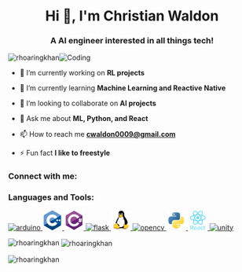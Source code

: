 <h1 align="center">Hi 👋, I'm Christian Waldon</h1>
<h3 align="center">A AI engineer interested in all things tech!</h3>
<img align="right" alt="Coding" width="400" src="https://giphy.com/embed/BcecfiGFLByCs">

<p align="left"> <img src="https://komarev.com/ghpvc/?username=rhoaringkhan&label=Profile%20views&color=0e75b6&style=flat" alt="rhoaringkhan" /> </p>

- 🔭 I’m currently working on **RL projects**

- 🌱 I’m currently learning **Machine Learning and Reactive Native**

- 👯 I’m looking to collaborate on **AI projects**

- 💬 Ask me about **ML, Python, and React**

- 📫 How to reach me **cwaldon0009@gmail.com**

- ⚡ Fun fact **I like to freestyle**

<h3 align="left">Connect with me:</h3>
<p align="left">
</p>

<h3 align="left">Languages and Tools:</h3>
<p align="left"> <a href="https://www.arduino.cc/" target="_blank" rel="noreferrer"> <img src="https://cdn.worldvectorlogo.com/logos/arduino-1.svg" alt="arduino" width="40" height="40"/> </a> <a href="https://www.w3schools.com/cpp/" target="_blank" rel="noreferrer"> <img src="https://raw.githubusercontent.com/devicons/devicon/master/icons/cplusplus/cplusplus-original.svg" alt="cplusplus" width="40" height="40"/> </a> <a href="https://www.w3schools.com/cs/" target="_blank" rel="noreferrer"> <img src="https://raw.githubusercontent.com/devicons/devicon/master/icons/csharp/csharp-original.svg" alt="csharp" width="40" height="40"/> </a> <a href="https://flask.palletsprojects.com/" target="_blank" rel="noreferrer"> <img src="https://www.vectorlogo.zone/logos/pocoo_flask/pocoo_flask-icon.svg" alt="flask" width="40" height="40"/> </a> <a href="https://www.linux.org/" target="_blank" rel="noreferrer"> <img src="https://raw.githubusercontent.com/devicons/devicon/master/icons/linux/linux-original.svg" alt="linux" width="40" height="40"/> </a> <a href="https://opencv.org/" target="_blank" rel="noreferrer"> <img src="https://www.vectorlogo.zone/logos/opencv/opencv-icon.svg" alt="opencv" width="40" height="40"/> </a> <a href="https://www.python.org" target="_blank" rel="noreferrer"> <img src="https://raw.githubusercontent.com/devicons/devicon/master/icons/python/python-original.svg" alt="python" width="40" height="40"/> </a> <a href="https://reactjs.org/" target="_blank" rel="noreferrer"> <img src="https://raw.githubusercontent.com/devicons/devicon/master/icons/react/react-original-wordmark.svg" alt="react" width="40" height="40"/> </a> <a href="https://unity.com/" target="_blank" rel="noreferrer"> <img src="https://www.vectorlogo.zone/logos/unity3d/unity3d-icon.svg" alt="unity" width="40" height="40"/> </a> </p>

<p><img align="left" src="https://github-readme-stats.vercel.app/api/top-langs?username=rhoaringkhan&show_icons=true&locale=en&layout=compact" alt="rhoaringkhan" /></p>

<p>&nbsp;<img align="center" src="https://github-readme-stats.vercel.app/api?username=rhoaringkhan&show_icons=true&locale=en" alt="rhoaringkhan" /></p>

<p><img align="center" src="https://github-readme-streak-stats.herokuapp.com/?user=rhoaringkhan&" alt="rhoaringkhan" /></p>

